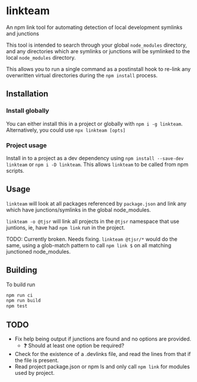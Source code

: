 # linkteam

An npm link tool for automating detection of local development symlinks and junctions

This tool is intended to search through your global `node_modules` directory, and any directories which are
symlinks or junctions will be symlinked to the local `node_modules` directory.

This allows you to run a single command as a postinstall hook to re-link any overwritten virtual directories
during the `npm install` process.

## Installation

### Install globally

You can either install this in a project or globally with `npm i -g linkteam`.  Alternatively, you could use `npx linkteam [opts]`

### Project usage

Install in to a project as a dev dependency using `npm install --save-dev linkteam` or `npm i -D linkteam`.  This allows `linkteam` to be called from npm scripts.

## Usage

`linkteam` will look at all packages referenced by `package.json` and link any which have junctions/symlinks in the global node_modules.

`linkteam -o @tjsr` will link all projects in the `@tjsr` namespace that use juntions, ie, have had `npm link` run in the project.

TODO: Currently broken. Needs fixing.
`linkteam @tjsr/*` would do the same, using a glob-match pattern to call `npm link $` on all matching junctioned node_modules.

## Building

To build run

```sh
npm run ci
npm run build
npm test
```

## TODO

- Fix help being output if junctions are found and no options are provided.
  - ❓ Should at least one option be required?
- Check for the existence of a .devlinks file, and read the lines from that if the file is present.
- Read project package.json or npm ls and only call `npm link` for modules used by project.
